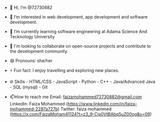 - 👋 Hi, I’m @72730882
- 👀 I’m interested in web development, app development and software development.
- 🌱 I’m currently learning software engineering at Adama Science And Tecknology University
- 💞️ I'm looking to collaborate on open-source projects and contribute to the development community.
- 😄 Pronouns: she/her
- ⚡ Fun fact: I enjoy travelling and exploring new places.
- 🌐 Skills
        - HTML/CSS
        - JavaScript
        - Python
        - C++
        - Java/Advanced Java
        - SQL (mysql)
        - Git
  
- 📫How to reach me
       Email: faizamohammed72730882@gmail.com
       LinkedIn: Faiza Mohammed (https://www.linkedin.com/in/faiza-mohammed-2287a727b)
       Twitter: faiza mohammed (https://x.com/FaizaMoham41124?t=z3_9-Cjs0VtBAbq5uZ00og&s=09)

